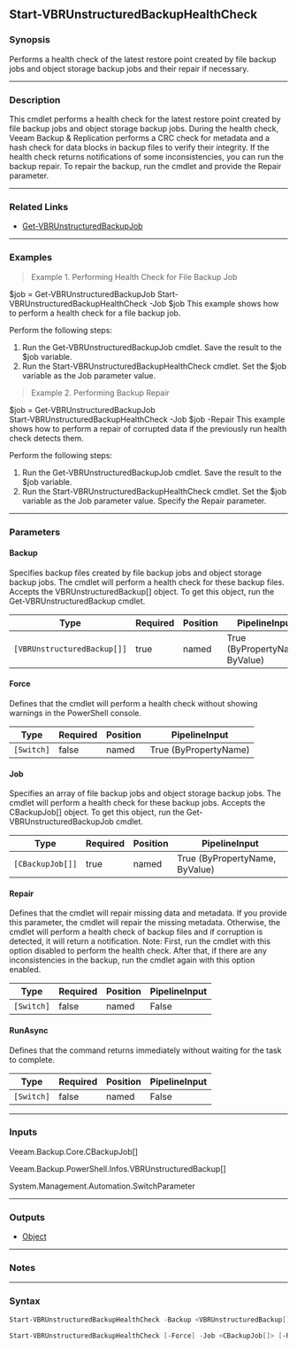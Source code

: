 Start-VBRUnstructuredBackupHealthCheck
--------------------------------------

### Synopsis
Performs a health check of the latest restore point created by file backup jobs and object storage backup jobs and their repair if necessary.

---

### Description

This cmdlet performs a health check for the latest restore point created by file backup jobs and object storage backup jobs. During the health check, Veeam Backup & Replication performs a CRC check for metadata and a hash check for data blocks in backup files to verify their integrity. If the health check returns notifications of some inconsistencies, you can run the backup repair. To repair the backup, run the cmdlet and provide the Repair parameter.

---

### Related Links
* [Get-VBRUnstructuredBackupJob](Get-VBRUnstructuredBackupJob)

---

### Examples
> Example 1. Performing Health Check for File Backup Job

$job = Get-VBRUnstructuredBackupJob
Start-VBRUnstructuredBackupHealthCheck -Job $job
This example shows how to perform a health check for a file backup job.

Perform the following steps:
1. Run the Get-VBRUnstructuredBackupJob cmdlet. Save the result to the $job variable.
2. Run the Start-VBRUnstructuredBackupHealthCheck cmdlet. Set the $job variable as the Job parameter value.
> Example 2. Performing Backup Repair

$job = Get-VBRUnstructuredBackupJob     
Start-VBRUnstructuredBackupHealthCheck -Job $job -Repair
This example shows how to perform a repair of corrupted data if the previously run health check detects them.

Perform the following steps:
1. Run the Get-VBRUnstructuredBackupJob cmdlet. Save the result to the $job variable.
2. Run the Start-VBRUnstructuredBackupHealthCheck cmdlet. Set the $job variable as the Job parameter value. Specify the Repair parameter.

---

### Parameters
#### **Backup**
Specifies backup files created by file backup jobs and object storage backup jobs. The cmdlet will perform a health check for these backup files. Accepts the VBRUnstructuredBackup[] object.  To get this object, run the Get-VBRUnstructuredBackup cmdlet.

|Type                       |Required|Position|PipelineInput                 |
|---------------------------|--------|--------|------------------------------|
|`[VBRUnstructuredBackup[]]`|true    |named   |True (ByPropertyName, ByValue)|

#### **Force**
Defines that the cmdlet will perform a health check without showing warnings in the PowerShell console.

|Type      |Required|Position|PipelineInput        |
|----------|--------|--------|---------------------|
|`[Switch]`|false   |named   |True (ByPropertyName)|

#### **Job**
Specifies an array of file backup jobs and object storage backup jobs. The cmdlet will perform a health check for these backup jobs.
Accepts the CBackupJob[] object.  To get this object, run the Get-VBRUnstructuredBackupJob cmdlet.

|Type            |Required|Position|PipelineInput                 |
|----------------|--------|--------|------------------------------|
|`[CBackupJob[]]`|true    |named   |True (ByPropertyName, ByValue)|

#### **Repair**
Defines that the cmdlet will repair missing data and metadata.
If you provide this parameter, the cmdlet will repair the missing metadata. Otherwise, the cmdlet will perform a health check of backup files and if corruption is detected, it will return a notification.
Note: First, run the cmdlet with this option disabled to perform the health check. After that, if there are any inconsistencies in the backup, run the cmdlet again with this option enabled.

|Type      |Required|Position|PipelineInput|
|----------|--------|--------|-------------|
|`[Switch]`|false   |named   |False        |

#### **RunAsync**
Defines that the command returns immediately without waiting for the task to complete.

|Type      |Required|Position|PipelineInput|
|----------|--------|--------|-------------|
|`[Switch]`|false   |named   |False        |

---

### Inputs
Veeam.Backup.Core.CBackupJob[]

Veeam.Backup.PowerShell.Infos.VBRUnstructuredBackup[]

System.Management.Automation.SwitchParameter

---

### Outputs
* [Object](https://learn.microsoft.com/en-us/dotnet/api/System.Object)

---

### Notes

---

### Syntax
```PowerShell
Start-VBRUnstructuredBackupHealthCheck -Backup <VBRUnstructuredBackup[]> [-Force] [-Repair] [-RunAsync] [<CommonParameters>]
```
```PowerShell
Start-VBRUnstructuredBackupHealthCheck [-Force] -Job <CBackupJob[]> [-Repair] [-RunAsync] [<CommonParameters>]
```
